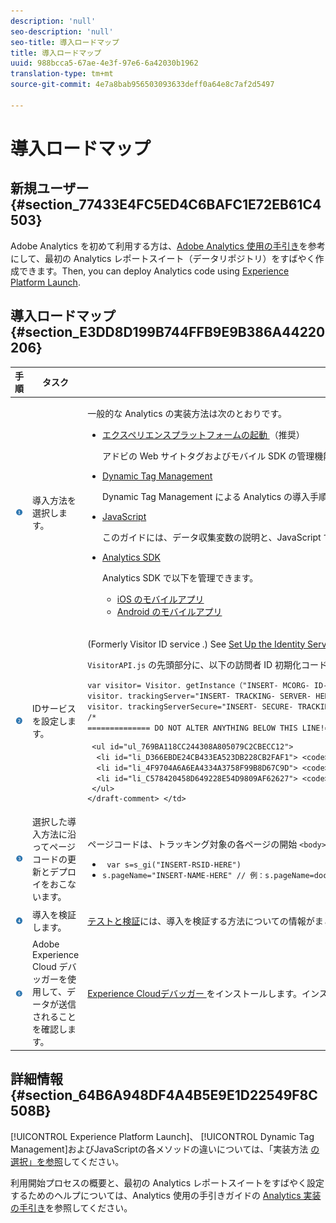 ```yaml
---
description: 'null'
seo-description: 'null'
seo-title: 導入ロードマップ
title: 導入ロードマップ
uuid: 988bcca5-67ae-4e3f-97e6-6a42030b1962
translation-type: tm+mt
source-git-commit: 4e7a8bab956503093633deff0a64e8c7af2d5497

---
```



# 導入ロードマップ

## 新規ユーザー {#section_77433E4FC5ED4C6BAFC1E72EB61C4503}

Adobe Analytics を初めて利用する方は、[Adobe Analytics 使用の手引き](https://marketing.adobe.com/resources/help/en_US/analytics/getting-started/)を参考にして、最初の Analytics レポートスイート（データリポジトリ）をすばやく作成できます。Then, you can deploy Analytics code using [Experience Platform Launch](https://docs.adobelaunch.com/).

## 導入ロードマップ {#section_E3DD8D199B744FFB9E9B386A44220206}

<table id="table_1683413EA0E34DBC9291832647B68E96"> 
 <thead> 
  <tr> 
   <th colname="col01" class="entry"> 手順 </th> 
   <th colname="col1" class="entry"> タスク </th> 
   <th colname="col2" class="entry"> 説明 </th> 
  </tr> 
 </thead>
 <tbody> 
  <tr> 
   <td colname="col01"> <img  src="assets/step1_icon.png" id="image_21F30BBFC0A249F8B0E1A50EBBEED77D" /> </td> 
   <td colname="col1"> 導入方法を選択します。 </td> 
   <td colname="col2"> <p>一般的な Analytics の実装方法は次のとおりです。 </p> <p> 
     <ul id="ul_A7475867861540EFBD77AEE8C6DAD418"> 
      <li id="li_035E2619670F4D04A7F708625A9C01EF"> <a href="https://docs.adobelaunch.com/" format="https" scope="external"> エクスペリエンスプラットフォームの起動 </a> （推奨） <p>アドビの Web サイトタグおよびモバイル SDK の管理機能を使用および導入する方法について、必要な情報がすべてまとめられています。 </p> </li> 
      <li id="li_996FA2F5B0E149399CED391AB5235D8A"> <a href="../../implement/c-implement-with-dtm/dtm-implementation-overview.md" format="dita" scope="local"> Dynamic Tag Management </a> <p>Dynamic Tag Management による Analytics の導入手順についての情報がまとめられています。 </p> </li> 
      <li id="li_18E6AD6D864246D0BA26DAA1D91DD811"> <a href="../../implement/js-implementation/javascript-implementation-overview.md" format="dita" scope="local"> JavaScript </a> <p>このガイドには、データ収集変数の説明と、JavaScript でのデータ収集コードの導入についての詳細が記載されています（<a href="https://marketing.adobe.com/resources/help/en_US/sc/appmeasurement/video/?f=video_js" format="https" scope="external">ビデオ</a>を含む）。 </p> </li> 
      <li id="li_85EC7A0AC5E04EE6981ED72A88C5D1FD"> <a href="https://marketing.adobe.com/resources/help/en_US/reference/developer.html" format="html" scope="external"> Analytics SDK </a> <p>Analytics SDK で以下を管理できます。 </p> <p> 
        <ul id="ul_F67F2E1964724800A84445A36DFB8E86"> 
         <li id="li_9C43F051EB5B4EA7A4C14EC1513DB824"> <a href="https://marketing.adobe.com/resources/help/en_US/mobile/ios/analytics_main.html" format="html" scope="external"> iOS のモバイルアプリ </a> </li> 
         <li id="li_4354E44EB8B3494A88578C1621EF5BAC"> <a href="https://marketing.adobe.com/resources/help/en_US/mobile/android/analytics_main.html" format="html" scope="external"> Android のモバイルアプリ </a> </li> 
        </ul> </p> </li> 
     </ul> </p> </td> 
  </tr> 
  <tr> 
   <td colname="col01"> <img  src="assets/step2_icon.png" id="image_02CFDC007BF1486AA312698EBFFA79F7" /> </td> 
   <td colname="col1"> IDサービスを設定します。 </td> 
   <td colname="col2"> <p>(Formerly <span class="term"> Visitor ID service </span>.) See <a href="https://marketing.adobe.com/resources/help/en_US/mcvid/mcvid-setup-analytics.html" format="https" scope="external"> Set Up the Identity Service for Analytics </a>. </p> 
    <draft-comment> 
     <p><code>VisitorAPI.js</code> の先頭部分に、以下の訪問者 ID 初期化コードを追加します。 </p> 
     <code class="syntax javascript">var visitor= Visitor. getInstance（"INSERT- MCORG- ID- HERE"）;
visitor. trackingServer="INSERT- TRACKING- SERVER- HERE";//をs. trackingServerと同じにする
visitor. trackingServerSecure="INSERT- SECURE- TRACKING- SERVER- HERE";//sameas s. trackingServerSecure
/*
============== DO NOT ALTER ANYTHING BELOW THIS LINE!========================================================================================================================================================================================================================================================== </code>
  
     <ul id="ul_769BA118CC244308A805079C2CBECC12"> 
      <li id="li_D366EBDE24CB433EA523DB228CB2FAF1"> <code> "INSERT- MCORG- ID- HERE" </code> -（必須） Adobe Experience Cloudのプロビジョニングを行うと、このAdobe Experience Cloud組織IDが管理者に送信されます。 </li> 
      <li id="li_4F9704A6A6EA4334A3758F99B8D67C9D"> <code>"INSERT-TRACKING-SERVER-HERE"</code> -（必須）Analytics トラッキングサーバー。 </li> 
      <li id="li_C578420458D649228E54D9809AF62627"> <code>"INSERT-SECURE-TRACKING-SERVER-HERE"</code> -（SSL が有効な場合に必須）Analytics セキュアトラッキングサーバー。ページのプロトコルがhttpsの場合にデータが送信されるトラッキングサーバーです。 </li> 
     </ul> 
    </draft-comment> </td> 
  </tr> 
  <tr> 
   <td colname="col01"> <img  src="assets/step3_icon.png" id="image_76B61DEABE3849CCB39135FDD7399EAA" /> </td> 
   <td colname="col1"> 選択した導入方法に沿ってページコードの更新とデプロイをおこないます。 </td> 
   <td colname="col2"> <p>ページコードは、トラッキング対象の各ページの開始 <code>&lt;body&gt;</code> タグの直後に挿入します。以下の変数は必ず更新してください。 </p> 
    <ul id="ul_29200A6E8DA14386BDA242AD8B270FEB"> 
     <li id="li_FB24D2CB9241401A83BD13EE342A7810"> <code> var s=s_gi("INSERT-RSID-HERE") </code> </li> 
     <li id="li_463A35BA06CC4618B4AF17CD7E83AED5"> <code>s.pageName="INSERT-NAME-HERE" // 例：s.pageName=document.title var s_code=s.t();</code> </li> 
    </ul> </td> 
  </tr> 
  <tr> 
   <td colname="col01"> <img  src="assets/step4_icon.png" id="image_B255E5EAE7BB43FC946D0E9DFCA83003" /> </td> 
   <td colname="col1"> 導入を検証します。 </td> 
   <td colname="col2"> <p> <a href="../../implement/impl-testing/impl-validation/impl-validation.md" format="dita" scope="local">テストと検証</a>には、導入を検証する方法についての情報がまとめられています。 </p> </td> 
  </tr> 
  <tr> 
   <td colname="col01"> <img  src="assets/step5_icon.png" id="image_844E896941E2489A943BE10AD710ED36" /> </td> 
   <td colname="col1"> Adobe Experience Cloud デバッガーを使用して、データが送信されることを確認します。 </td> 
   <td colname="col2"> <p><a href="../../implement/impl-testing/debugger.md#topic_E05CEAF0682E483A9AB147D774CF2188" format="dita" scope="local"> Experience Cloudデバッガー </a>をインストールします。インストールしたら、ページコードを導入したページを読み込み、デバッガーを開きます。デバッガーに、送信された収集データの詳細情報が表示されます。 </p> </td> 
  </tr> 
 </tbody> 
</table>

## 詳細情報 {#section_64B6A948DF4A4B5E9E1D22549F8C508B}

[!UICONTROL Experience Platform Launch]、 [!UICONTROL Dynamic Tag Management]およびJavaScriptの各メソッドの違いについては、「実装方法 [の選択」を参照](../../implement/c-implementation-methods/choose-implementation-method.md#concept_97CE27B16410422EB28B4B9CE3B9529B)してください。

利用開始プロセスの概要と、最初の Analytics レポートスイートをすばやく設定するためのヘルプについては、Analytics 使用の手引きガイドの [Analytics 実装の手引き](https://marketing.adobe.com/resources/help/en_US/dtm/get_started.html)を参照してください。
